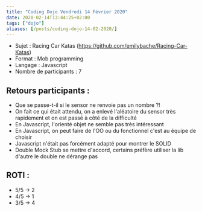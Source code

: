 ```yaml
---
title: "Coding Dojo Vendredi 14 Février 2020"
date: 2020-02-14T13:44:25+02:00
tags: ["dojo"]
aliases: [/posts/coding-dojo-14-02-2020/]
---
```

- Sujet : Racing Car Katas (https://github.com/emilybache/Racing-Car-Katas)
- Format : Mob programming
- Langage : Javascript
- Nombre de participants : 7

## Retours participants :

- Que se passe-t-il si le sensor ne renvoie pas un nombre ?!
- On fait ce qui était attendu, on a enlevé l'aléatoire du sensor très rapidement et on est passé à côté de la difficulté
- En Javascript, l'orienté objet ne semble pas très intéressant
- En Javascript, on peut faire de l'OO ou du fonctionnel c'est au équipe de choisir
- Javascript n'était pas forcément adapté pour montrer le SOLID
- Double Mock Stub se mettre d'accord, certains préfère utiliser la lib d'autre le double ne dérange pas

## ROTI :

- 5/5 -> 2
- 4/5 -> 1
- 3/5 -> 4 
